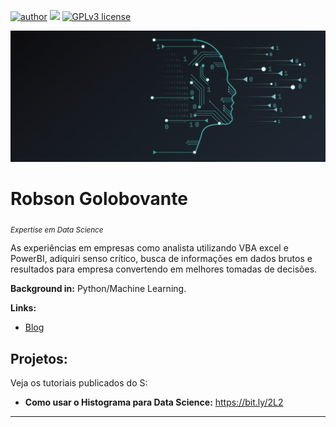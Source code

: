 [![author](https://img.shields.io/badge/author-robson-red.svg)](https://www.linkedin.com/in/robsongolobovante
) [![](https://img.shields.io/badge/python-3.10+-blue.svg)](https://www.python.org/downloads/release/python-3105/) [![GPLv3 license](https://img.shields.io/badge/License-GPLv3-blue.svg)](http://perso.crans.org/besson/LICENSE.html)

<p align="center">
  <img src="databanner.png" >
</p>

# Robson Golobovante
<sub>*Expertise em Data Science*</sub>

As experiências em empresas como analista utilizando VBA excel e PowerBI, adiquiri senso crítico, busca
de informações em dados brutos e resultados para empresa convertendo em melhores tomadas de decisões.

**Background in:** Python/Machine Learning.

**Links:**
* [Blog](http://sig)


## Projetos:
Veja os tutoriais publicados do S:

* **Como usar o Histograma para Data Science:** https://bit.ly/2L2

---
